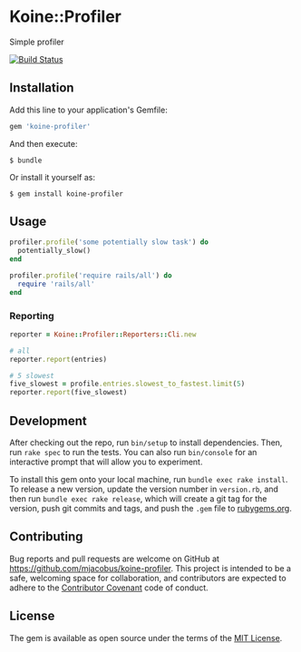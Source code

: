 # Koine::Profiler

Simple profiler

[![Build Status](https://travis-ci.org/mjacobus/koine-profiler.svg?branch=master)](https://travis-ci.org/mjacobus/koine-profiler)

## Installation

Add this line to your application's Gemfile:

```ruby
gem 'koine-profiler'
```

And then execute:

    $ bundle

Or install it yourself as:

    $ gem install koine-profiler

## Usage

```ruby
profiler.profile('some potentially slow task') do
  potentially_slow()
end

profiler.profile('require rails/all') do
  require 'rails/all'
end
```

### Reporting

```ruby
reporter = Koine::Profiler::Reporters::Cli.new

# all
reporter.report(entries)

# 5 slowest
five_slowest = profile.entries.slowest_to_fastest.limit(5)
reporter.report(five_slowest)
```

## Development

After checking out the repo, run `bin/setup` to install dependencies. Then, run `rake spec` to run the tests. You can also run `bin/console` for an interactive prompt that will allow you to experiment.

To install this gem onto your local machine, run `bundle exec rake install`. To release a new version, update the version number in `version.rb`, and then run `bundle exec rake release`, which will create a git tag for the version, push git commits and tags, and push the `.gem` file to [rubygems.org](https://rubygems.org).

## Contributing

Bug reports and pull requests are welcome on GitHub at https://github.com/mjacobus/koine-profiler. This project is intended to be a safe, welcoming space for collaboration, and contributors are expected to adhere to the [Contributor Covenant](http://contributor-covenant.org) code of conduct.


## License

The gem is available as open source under the terms of the [MIT License](http://opensource.org/licenses/MIT).

